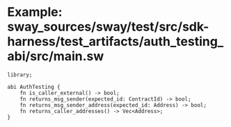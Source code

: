 # Example: sway_sources/sway/test/src/sdk-harness/test_artifacts/auth_testing_abi/src/main.sw

```sway
library;

abi AuthTesting {
    fn is_caller_external() -> bool;
    fn returns_msg_sender(expected_id: ContractId) -> bool;
    fn returns_msg_sender_address(expected_id: Address) -> bool;
    fn returns_caller_addresses() -> Vec<Address>;
}

```
